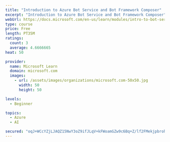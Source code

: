 ```yaml
---
title: "Introduction to Azure Bot Service and Bot Framework Composer"
excerpt: "Introduction to Azure Bot Service and Bot Framework Composer"
webUrl: https://docs.microsoft.com/en-us/learn/modules/intro-to-bot-service-bot-framework-composer/
type: course
price: Free
length: PT35M
ratings:
  count: 3
  average: 4.6666665
heat: 50

provider:
  name: Microsoft Learn
  domain: microsoft.com
  images:
    - url: /assets/images/organizations/microsoft.com-50x50.jpg
      width: 50
      height: 50

levels:
  - Beginner

topics:
  - Azure
  - AI

secured: "oqJ+WCcYZjLJAQZ15NwY3oZ9ifJLqV+kFWoamGZw9c6Bq+Z/lf2FMekjpbrohko/R4ct6ii/9eJBUj6oXsKZ7H6zcONE17LCyNL3jWxYQ7vWBIUS+5HN/ZfH1aHQSVVXzJ4cJWhtSQxKfLaHwBQKsyiCD/ziiyNSuXxU3yUojUgGIjbDZY71LVaaWkybRun8nGe8HMMJryJbhSWlqyM9xbs0KFq3DSgOS5lWD7mvRvZ2lWyEJ5abBpOKd/Ugi2naxCYtXo454LiKaSELwcdPmy0R/SjacfInthjDTyj0xsFnVlkUqguWJnTMk4eoRdx1STybmD/tVcXYxQMtrvsWTaaeX1bBAPCkRArAwnVZDSJ297wxHIpm3ToaVMkK+JmDXPbXz+pklSD5Dq4hVI/exQj1bw+YBYJKtwIJPlBezWQ=;MOAQQH0DUT/mJA5xTFmXvw=="
---
```


